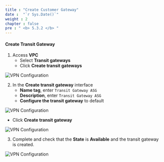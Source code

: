 ```yaml
---
title : "Create Customer Gateway"
date :  "`r Sys.Date()`" 
weight : 2
chapter : false
pre : " <b> 5.3.2 </b> "
---
```


#### Create Transit Gateway

1. Access **VPC**
    - Select **Transit gateways**
    - Click **Create transit gateways**

![VPN Configuration](/images/20/image.png?featherlight=false&width=90pc)

2. In the **Create transit gateway** interface
    - **Name tag**, enter `Transit Gateway ASG`
    - **Description**, enter `Transit Gateway ASG`
    - **Configure the transit gateway** to default

![VPN Configuration](/images/20/image%201.png?featherlight=false&width=90pc)

- Click **Create transit gateway**

![VPN Configuration](/images/20/image%202.png?featherlight=false&width=90pc)

3. Complete and check that the **State** is **Available** and the transit gateway is created.

![VPN Configuration](/images/20/image%203.png?featherlight=false&width=90pc)